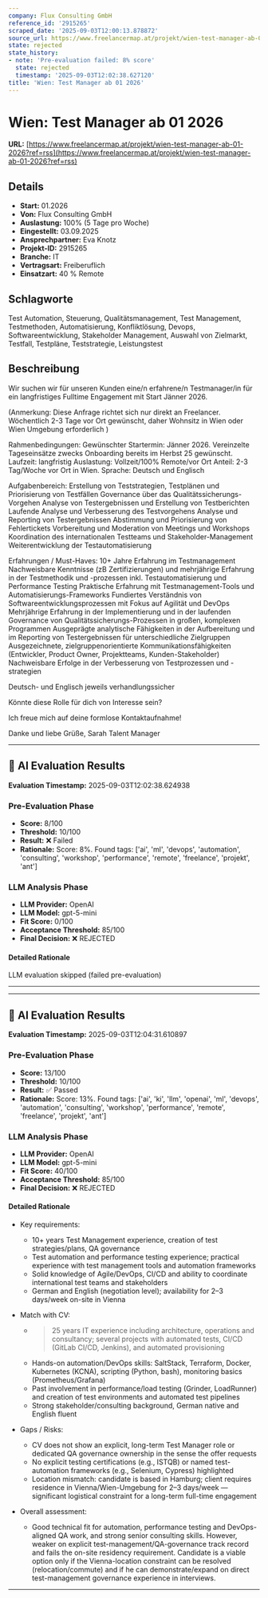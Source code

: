 ```yaml
---
company: Flux Consulting GmbH
reference_id: '2915265'
scraped_date: '2025-09-03T12:00:13.878872'
source_url: https://www.freelancermap.at/projekt/wien-test-manager-ab-01-2026?ref=rss
state: rejected
state_history:
- note: 'Pre-evaluation failed: 8% score'
  state: rejected
  timestamp: '2025-09-03T12:02:38.627120'
title: 'Wien: Test Manager ab 01 2026'
---
```



# Wien: Test Manager ab 01 2026
**URL:** [https://www.freelancermap.at/projekt/wien-test-manager-ab-01-2026?ref=rss](https://www.freelancermap.at/projekt/wien-test-manager-ab-01-2026?ref=rss)
## Details
- **Start:** 01.2026
- **Von:** Flux Consulting GmbH
- **Auslastung:** 100% (5 Tage pro Woche)
- **Eingestellt:** 03.09.2025
- **Ansprechpartner:** Eva Knotz
- **Projekt-ID:** 2915265
- **Branche:** IT
- **Vertragsart:** Freiberuflich
- **Einsatzart:** 40
                                                % Remote

## Schlagworte
Test Automation, Steuerung, Qualitätsmanagement, Test Management, Testmethoden, Automatisierung, Konfliktlösung, Devops, Softwareentwicklung, Stakeholder Management, Auswahl von Zielmarkt, Testfall, Testpläne, Teststrategie, Leistungstest

## Beschreibung
Wir suchen wir für unseren Kunden eine/n erfahrene/n Testmanager/in für ein langfristiges Fulltime Engagement mit Start Jänner 2026.

(Anmerkung: Diese Anfrage richtet sich nur direkt an Freelancer. Wöchentlich 2-3 Tage vor Ort gewünscht, daher Wohnsitz in Wien oder Wien Umgebung erforderlich )

Rahmenbedingungen:
Gewünschter Startermin: Jänner 2026. Vereinzelte Tageseinsätze zwecks Onboarding bereits im Herbst 25 gewünscht.
Laufzeit: langfristig
Auslastung: Vollzeit/100%
Remote/vor Ort Anteil: 2-3 Tag/Woche vor Ort in Wien.
Sprache: Deutsch und Englisch

Aufgabenbereich:
Erstellung von Teststrategien, Testplänen und Priorisierung von Testfällen
Governance über das Qualitätssicherungs-Vorgehen
Analyse von Testergebnissen und Erstellung von Testberichten
Laufende Analyse und Verbesserung des Testvorgehens
Analyse und Reporting von Testergebnissen
Abstimmung und Priorisierung von Fehlertickets
Vorbereitung und Moderation von Meetings und Workshops
Koordination des internationalen Testteams und Stakeholder-Management
Weiterentwicklung der Testautomatisierung

Erfahrungen / Must-Haves:
10+ Jahre Erfahrung im Testmanagement
Nachweisbare Kenntnisse (zB Zertifizierungen) und mehrjährige Erfahrung in der Testmethodik und -prozessen inkl. Testautomatisierung und Performance Testing
Praktische Erfahrung mit Testmanagement-Tools und Automatisierungs-Frameworks
Fundiertes Verständnis von Softwareentwicklungsprozessen mit Fokus auf Agilität und DevOps
Mehrjährige Erfahrung in der Implementierung und in der laufenden Governance von Qualitätssicherungs-Prozessen in großen, komplexen Programmen
Ausgeprägte analytische Fähigkeiten in der Aufbereitung und im Reporting von Testergebnissen für unterschiedliche Zielgruppen
Ausgezeichnete, zielgruppenorientierte Kommunikationsfähigkeiten (Entwickler, Product Owner, Projektteams, Kunden-Stakeholder)
Nachweisbare Erfolge in der Verbesserung von Testprozessen und -strategien

Deutsch- und Englisch jeweils verhandlungssicher

Könnte diese Rolle für dich von Interesse sein?

Ich freue mich auf deine formlose Kontaktaufnahme!

Danke und liebe Grüße, Sarah
Talent Manager

---

## 🤖 AI Evaluation Results

**Evaluation Timestamp:** 2025-09-03T12:02:38.624938

### Pre-Evaluation Phase
- **Score:** 8/100
- **Threshold:** 10/100
- **Result:** ❌ Failed
- **Rationale:** Score: 8%. Found tags: ['ai', 'ml', 'devops', 'automation', 'consulting', 'workshop', 'performance', 'remote', 'freelance', 'projekt', 'ant']

### LLM Analysis Phase
- **LLM Provider:** OpenAI
- **LLM Model:** gpt-5-mini
- **Fit Score:** 0/100
- **Acceptance Threshold:** 85/100
- **Final Decision:** ❌ REJECTED

#### Detailed Rationale
LLM evaluation skipped (failed pre-evaluation)

---


---

## 🤖 AI Evaluation Results

**Evaluation Timestamp:** 2025-09-03T12:04:31.610897

### Pre-Evaluation Phase
- **Score:** 13/100
- **Threshold:** 10/100
- **Result:** ✅ Passed
- **Rationale:** Score: 13%. Found tags: ['ai', 'ki', 'llm', 'openai', 'ml', 'devops', 'automation', 'consulting', 'workshop', 'performance', 'remote', 'freelance', 'projekt', 'ant']

### LLM Analysis Phase
- **LLM Provider:** OpenAI
- **LLM Model:** gpt-5-mini
- **Fit Score:** 40/100
- **Acceptance Threshold:** 85/100
- **Final Decision:** ❌ REJECTED

#### Detailed Rationale
- Key requirements:
  - 10+ years Test Management experience, creation of test strategies/plans, QA governance
  - Test automation and performance testing experience; practical experience with test management tools and automation frameworks
  - Solid knowledge of Agile/DevOps, CI/CD and ability to coordinate international test teams and stakeholders
  - German and English (negotiation level); availability for 2–3 days/week on-site in Vienna

- Match with CV:
  - >25 years IT experience including architecture, operations and consultancy; several projects with automated tests, CI/CD (GitLab CI/CD, Jenkins), and automated provisioning
  - Hands-on automation/DevOps skills: SaltStack, Terraform, Docker, Kubernetes (KCNA), scripting (Python, bash), monitoring basics (Prometheus/Grafana)
  - Past involvement in performance/load testing (Grinder, LoadRunner) and creation of test environments and automated test pipelines
  - Strong stakeholder/consulting background, German native and English fluent

- Gaps / Risks:
  - CV does not show an explicit, long-term Test Manager role or dedicated QA governance ownership in the sense the offer requests
  - No explicit testing certifications (e.g., ISTQB) or named test-automation frameworks (e.g., Selenium, Cypress) highlighted
  - Location mismatch: candidate is based in Hamburg; client requires residence in Vienna/Wien-Umgebung for 2–3 days/week — significant logistical constraint for a long-term full-time engagement

- Overall assessment:
  - Good technical fit for automation, performance testing and DevOps-aligned QA work, and strong senior consulting skills. However, weaker on explicit test-management/QA-governance track record and fails the on-site residency requirement. Candidate is a viable option only if the Vienna-location constraint can be resolved (relocation/commute) and if he can demonstrate/expand on direct test-management governance experience in interviews.

---
